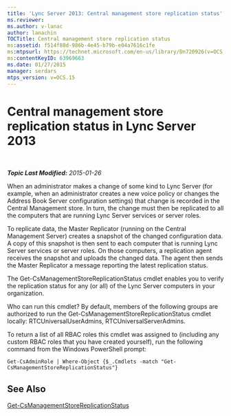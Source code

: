```yaml
---
title: 'Lync Server 2013: Central management store replication status'
ms.reviewer: 
ms.author: v-lanac
author: lanachin
TOCTitle: Central management store replication status
ms:assetid: f514f88d-986b-4e45-b79b-e04a7616c1fe
ms:mtpsurl: https://technet.microsoft.com/en-us/library/Dn720926(v=OCS.15)
ms:contentKeyID: 63969663
ms.date: 01/27/2015
manager: serdars
mtps_version: v=OCS.15
---
```


<div data-xmlns="http://www.w3.org/1999/xhtml">

<div class="topic" data-xmlns="http://www.w3.org/1999/xhtml" data-msxsl="urn:schemas-microsoft-com:xslt" data-cs="http://msdn.microsoft.com/en-us/">

<div data-asp="http://msdn2.microsoft.com/asp">

# Central management store replication status in Lync Server 2013

</div>

<div id="mainSection">

<div id="mainBody">

<span> </span>

_**Topic Last Modified:** 2015-01-26_

When an administrator makes a change of some kind to Lync Server (for example, when an administrator creates a new voice policy or changes the Address Book Server configuration settings) that change is recorded in the Central Management store. In turn, the change must then be replicated to all the computers that are running Lync Server services or server roles.

To replicate data, the Master Replicator (running on the Central Management Server) creates a snapshot of the changed configuration data. A copy of this snapshot is then sent to each computer that is running Lync Server services or server roles. On those computers, a replication agent receives the snapshot and uploads the changed data. The agent then sends the Master Replicator a message reporting the latest replication status.

The Get-CsManagementStoreReplicationStatus cmdlet enables you to verify the replication status for any (or all) of the Lync Server computers in your organization.

Who can run this cmdlet? By default, members of the following groups are authorized to run the Get-CsManagementStoreReplicationStatus cmdlet locally: RTCUniversalUserAdmins, RTCUniversalServerAdmins.

To return a list of all RBAC roles this cmdlet was assigned to (including any custom RBAC roles that you have created yourself), run the following command from the Windows PowerShell prompt:

    Get-CsAdminRole | Where-Object {$_.Cmdlets -match "Get-CsManagementStoreReplicationStatus"}

<div>

## See Also


[Get-CsManagementStoreReplicationStatus](https://docs.microsoft.com/powershell/module/skype/Get-CsManagementStoreReplicationStatus)  
  

</div>

</div>

<span> </span>

</div>

</div>

</div>

